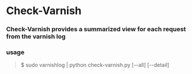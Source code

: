 # Check-Varnish

### Check-Varnish provides a summarized view for each request from the varnish log 

### usage

>
> $ sudo varnishlog | python check-varnish.py [--all] [--detail]
>


